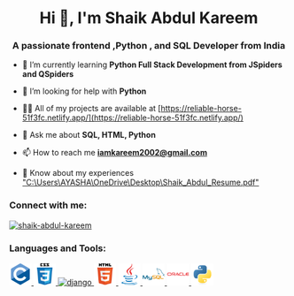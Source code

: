 <h1 align="center">Hi 👋, I'm Shaik Abdul Kareem</h1>
<h3 align="center">A passionate frontend ,Python , and SQL Developer from India</h3>

- 🌱 I’m currently learning **Python Full Stack Development from JSpiders and QSpiders**

- 🤝 I’m looking for help with **Python**

- 👨‍💻 All of my projects are available at [https://reliable-horse-51f3fc.netlify.app/](https://reliable-horse-51f3fc.netlify.app/)

- 💬 Ask me about **SQL, HTML, Python**

- 📫 How to reach me **iamkareem2002@gmail.com**

- 📄 Know about my experiences ["C:\Users\AYASHA\OneDrive\Desktop\Shaik_Abdul_Resume.pdf"]("C:\Users\AYASHA\OneDrive\Desktop\Shaik_Abdul_Resume.pdf")

<h3 align="left">Connect with me:</h3>
<p align="left">
<a href="https://linkedin.com/in/shaik-abdul-kareem" target="blank"><img align="center" src="https://raw.githubusercontent.com/rahuldkjain/github-profile-readme-generator/master/src/images/icons/Social/linked-in-alt.svg" alt="shaik-abdul-kareem" height="30" width="40" /></a>
</p>

<h3 align="left">Languages and Tools:</h3>
<p align="left"> <a href="https://www.cprogramming.com/" target="_blank" rel="noreferrer"> <img src="https://raw.githubusercontent.com/devicons/devicon/master/icons/c/c-original.svg" alt="c" width="40" height="40"/> </a> <a href="https://www.w3schools.com/css/" target="_blank" rel="noreferrer"> <img src="https://raw.githubusercontent.com/devicons/devicon/master/icons/css3/css3-original-wordmark.svg" alt="css3" width="40" height="40"/> </a> <a href="https://www.djangoproject.com/" target="_blank" rel="noreferrer"> <img src="https://cdn.worldvectorlogo.com/logos/django.svg" alt="django" width="40" height="40"/> </a> <a href="https://www.w3.org/html/" target="_blank" rel="noreferrer"> <img src="https://raw.githubusercontent.com/devicons/devicon/master/icons/html5/html5-original-wordmark.svg" alt="html5" width="40" height="40"/> </a> <a href="https://www.java.com" target="_blank" rel="noreferrer"> <img src="https://raw.githubusercontent.com/devicons/devicon/master/icons/java/java-original.svg" alt="java" width="40" height="40"/> </a> <a href="https://www.mysql.com/" target="_blank" rel="noreferrer"> <img src="https://raw.githubusercontent.com/devicons/devicon/master/icons/mysql/mysql-original-wordmark.svg" alt="mysql" width="40" height="40"/> </a> <a href="https://www.oracle.com/" target="_blank" rel="noreferrer"> <img src="https://raw.githubusercontent.com/devicons/devicon/master/icons/oracle/oracle-original.svg" alt="oracle" width="40" height="40"/> </a> <a href="https://www.python.org" target="_blank" rel="noreferrer"> <img src="https://raw.githubusercontent.com/devicons/devicon/master/icons/python/python-original.svg" alt="python" width="40" height="40"/> </a> </p>
